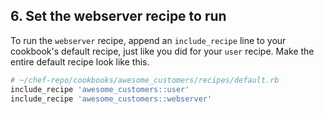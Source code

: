 ## 6. Set the webserver recipe to run

To run the `webserver` recipe, append an `include_recipe` line to your cookbook's default recipe, just like you did for your `user` recipe. Make the entire default recipe look like this.

```ruby
# ~/chef-repo/cookbooks/awesome_customers/recipes/default.rb
include_recipe 'awesome_customers::user'
include_recipe 'awesome_customers::webserver'
```
